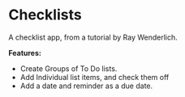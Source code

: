 Checklists
===========

A checklist app, from a tutorial by Ray Wenderlich.

**Features:**

*  Create Groups of To Do lists.
*	 Add Individual list items, and check them off
*	 Add a date and reminder as a due date.
